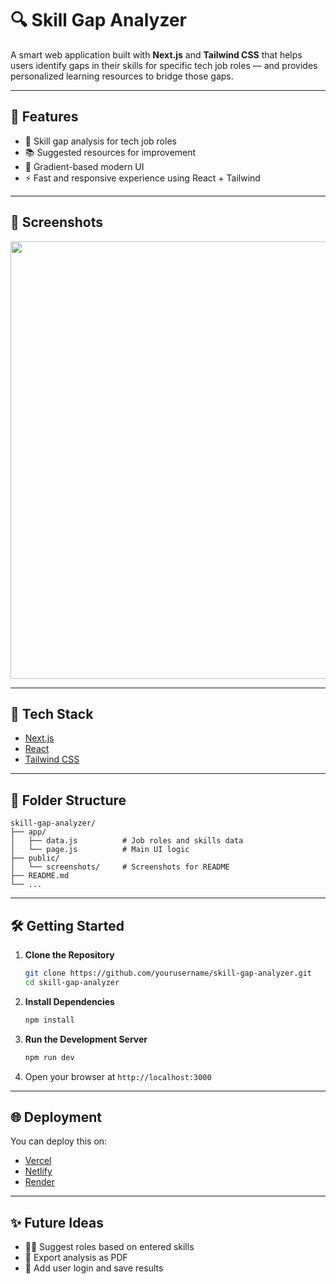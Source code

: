 # 🔍 Skill Gap Analyzer

A smart web application built with **Next.js** and **Tailwind CSS** that helps users identify gaps in their skills for specific tech job roles — and provides personalized learning resources to bridge those gaps.

---

## 🎯 Features

- 🧠 Skill gap analysis for tech job roles  
- 📚 Suggested resources for improvement  
- 🎨 Gradient-based modern UI  
- ⚡ Fast and responsive experience using React + Tailwind

---

## 📸 Screenshots



<img src="https://github.com/user-attachments/assets/ce4838ba-c6b8-46c7-8c57-140d4493c326" width="700" />





---

## 🚀 Tech Stack

- [Next.js](https://nextjs.org/)  
- [React](https://reactjs.org/)  
- [Tailwind CSS](https://tailwindcss.com/)

---

## 📁 Folder Structure

```
skill-gap-analyzer/
├── app/
│   ├── data.js          # Job roles and skills data
│   └── page.js          # Main UI logic
├── public/
│   └── screenshots/     # Screenshots for README
├── README.md
└── ...
```

---

## 🛠️ Getting Started

1. **Clone the Repository**
   ```bash
   git clone https://github.com/yourusername/skill-gap-analyzer.git
   cd skill-gap-analyzer
   ```

2. **Install Dependencies**
   ```bash
   npm install
   ```

3. **Run the Development Server**
   ```bash
   npm run dev
   ```

4. Open your browser at `http://localhost:3000`

---

## 🌐 Deployment

You can deploy this on:

- [Vercel](https://vercel.com/)
- [Netlify](https://www.netlify.com/)
- [Render](https://render.com/)

---

## ✨ Future Ideas

- 🧑‍🎓 Suggest roles based on entered skills  
- 📄 Export analysis as PDF  
- 🔐 Add user login and save results
